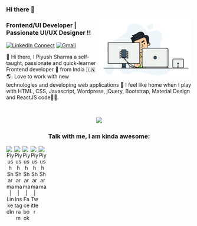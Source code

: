 ### Hi there 👋



<a target="_blank" href="https://piyush10.herokuapp.com"><img width="250" align="right"
        src="https://github.com/piyushsharma10/piyushsharma10/blob/9beeb2b1d2b06d9dcb446e22efa5a68b852b9503/dev.gif"></a>

### Frontend/UI Developer | Passionate UI/UX Designer !!

[![LinkedIn
Connect](https://img.shields.io/badge/%20-Connect-black?color=14171A&labelColor=212121&logo=linkedin&logoColor=ffcc80)][linkedin]
[![Gmail](https://img.shields.io/badge/%20-Send%20Mail-black?color=14171A&labelColor=ef5350&logo=gmail&logoColor=ffffff)](mailto:psharma902@gmail.com?subject=From%20GitHub&cc=psharma902@gmail.com&body=Hi,%20there.%20Found%20you%20from%20GitHub.)

👋 Hi there, I Piyush Sharma a self-taught, passionate and quick-learner Frontend developer 🚀 from India 🇮🇳 🌎. Love to work with new technologies and developing web applications 🔭 I feel like home when I play with HTML, CSS, Javascript, Wordpress, jQuery, Bootstrap, Material Design and ReactJS code🌱🚀.

<br><div align='center'>
        ![](https://komarev.com/ghpvc/?username=piyushsharma10&color=brightgreen)
<br />

### Talk with me, I am kinda awesome:

[<img align="left" alt="Piyush Sharma | LinkedIn" width="22px" target="_blank"
    src="https://cdn.jsdelivr.net/npm/simple-icons@v3/icons/linkedin.svg" />][linkedin]
[<img align="left" alt="Piyush Sharma | Instagram" width="22px"
    src="https://cdn.jsdelivr.net/npm/simple-icons@v3/icons/instagram.svg" />][instagram]
[<img align="left" alt="Piyush Sharma | Facebook" width="22px"
    src="https://cdn.jsdelivr.net/npm/simple-icons@v3/icons/facebook.svg" />][facebook]
[<img align="left" alt="Piyush Sharma | Twitter" width="22px"
    src="https://cdn.jsdelivr.net/npm/simple-icons@v3/icons/twitter.svg" />][twitter]
[<img align="left" alt="Piyush Sharma" width="22px"
    target="_blank" src="https://upload.wikimedia.org/wikipedia/commons/6/67/Octicons-globe.svg" />][website]

<br />

[linkedin]: https://www.linkedin.com/in/piyu1710
[instagram]: https://www.instagram.com/piyu1017/
[facebook]: https://www.facebook.com/piyu1710
[twitter]: https://twitter.com/psharma902
[website]: https://piyush10.herokuapp.com
<!--
**piyushsharma10/piyushsharma10** is a ✨ _special_ ✨ repository because its `README.md` (this file) appears on your GitHub profile.

Here are some ideas to get you started:

- 🔭 I’m currently working on ...
- 🌱 I’m currently learning ...
- 👯 I’m looking to collaborate on ...
- 🤔 I’m looking for help with ...
- 💬 Ask me about ...
- 📫 How to reach me: ...
- 😄 Pronouns: ...
- ⚡ Fun fact: ...
-->
